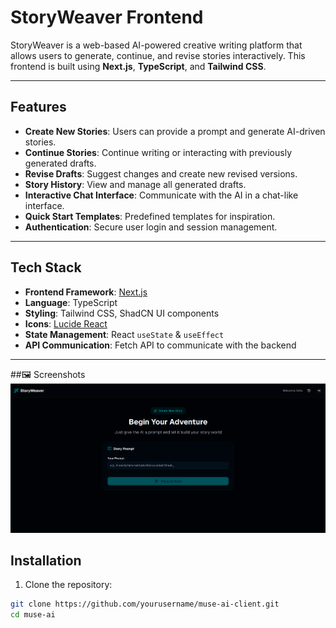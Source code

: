 # StoryWeaver Frontend

StoryWeaver is a web-based AI-powered creative writing platform that allows users to generate, continue, and revise stories interactively. This frontend is built using **Next.js**, **TypeScript**, and **Tailwind CSS**.

---

## Features

- **Create New Stories**: Users can provide a prompt and generate AI-driven stories.
- **Continue Stories**: Continue writing or interacting with previously generated drafts.
- **Revise Drafts**: Suggest changes and create new revised versions.
- **Story History**: View and manage all generated drafts.
- **Interactive Chat Interface**: Communicate with the AI in a chat-like interface.
- **Quick Start Templates**: Predefined templates for inspiration.
- **Authentication**: Secure user login and session management.

---

## Tech Stack

- **Frontend Framework**: [Next.js](https://nextjs.org/)
- **Language**: TypeScript
- **Styling**: Tailwind CSS, ShadCN UI components
- **Icons**: [Lucide React](https://lucide.dev/)
- **State Management**: React `useState` & `useEffect`
- **API Communication**: Fetch API to communicate with the backend

---

##🖼️ Screenshots
![App Screenshot](https://github.com/rupsa45/muse-ai-client/blob/main/public/image.png)



## Installation

1. Clone the repository:

```bash
git clone https://github.com/yourusername/muse-ai-client.git
cd muse-ai
